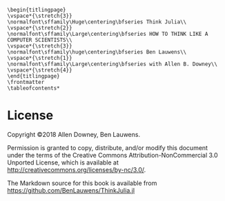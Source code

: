 ```@raw latex
\begin{titlingpage}
\vspace*{\stretch{3}}
\normalfont\sffamily\Huge\centering\bfseries Think Julia\\
\vspace*{\stretch{2}}
\normalfont\sffamily\Large\centering\bfseries HOW TO THINK LIKE A COMPUTER SCIENTISTS\\
\vspace*{\stretch{3}}
\normalfont\sffamily\huge\centering\bfseries Ben Lauwens\\
\vspace*{\stretch{1}}
\normalfont\sffamily\Large\centering\bfseries with Allen B. Downey\\
\vspace*{\stretch{4}}
\end{titlingpage}
\frontmatter
\tableofcontents*
```

# License

Copyright ©2018 Allen Downey, Ben Lauwens.

Permission is granted to copy, distribute, and/or modify this document under the terms of the Creative Commons Attribution-NonCommercial 3.0 Unported
License, which is available at <http://creativecommons.org/licenses/by-nc/3.0/>.

The Markdown source for this book is available from <https://github.com/BenLauwens/ThinkJulia.jl>